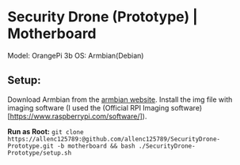 # Security Drone (Prototype) | Motherboard

Model: OrangePi 3b
OS: Armbian(Debian)

## Setup:
Download Armbian from the [armbian website](https://www.armbian.com/orangepi3b/).
Install the img file with imaging software (I used the (Official RPI Imaging software)[https://www.raspberrypi.com/software/]).


**Run as Root:** `git clone https://allenc125789:@github.com/allenc125789/SecurityDrone-Prototype.git -b motherboard && bash ./SecurityDrone-Prototype/setup.sh`
